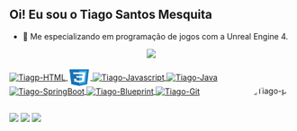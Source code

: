 ## Oi! Eu sou o Tiago Santos Mesquita


- 🌱 Me especializando em programação de jogos com a Unreal Engine 4.

<body>

<div align="center">
  <a href="https://github.com/TiagoSM">
  <img height="180em" src="https://github-readme-stats.vercel.app/api?username=TiagoSM&show_icons=true&theme=dracula&include_all_commits=true&count_private=true"/>
</div>
  
<div style="display: inline_block"><br>
  <img align="center" alt="Tiagp-HTML" height="30" width="40" src="https://cdn.jsdelivr.net/gh/devicons/devicon/icons/html5/html5-original.svg">
  <img align="center" alt="Tiago-CSS" height="30" width="40" src="https://raw.githubusercontent.com/devicons/devicon/master/icons/css3/css3-original.svg">
  <img align="center" alt="Tiago-Javascript" height="30" width="40" src="https://cdn.jsdelivr.net/gh/devicons/devicon/icons/javascript/javascript-original.svg">
  <img align="center" alt="Tiago-Java" height="30" width="40" src="https://cdn.jsdelivr.net/gh/devicons/devicon/icons/java/java-original-wordmark.svg">
  <img align="center" alt="Tiago-SpringBoot" height="30" width="40" src="https://cdn.jsdelivr.net/gh/devicons/devicon/icons/spring/spring-original-wordmark.svg">
  <img align="center" alt="Tiago-Blueprint" height="30" width="40" src="https://cdn.jsdelivr.net/gh/devicons/devicon/icons/unrealengine/unrealengine-original.svg">
  <img align="center" alt="Tiago-Git" height="30" width="40" src="https://cdn.jsdelivr.net/gh/devicons/devicon/icons/git/git-plain-wordmark.svg">
  <img align="right" alt="Tiago-pic" height="150" style="border-radius:50px;" src="https://media.discordapp.net/attachments/902297282509172797/959242829585076275/download20220304210714.png">
</div>
  
  
 ##
 
<div> 
 <a href="https://discord.gg/wagxzStdcR" target="_blank"><img src="https://img.shields.io/badge/Discord-7289DA?style=for-the-badge&logo=discord&logoColor=white" target="_blank"></a> 
  <a href = "mailto: tiagosantosmes@gmail.com"><img src="https://img.shields.io/badge/-Gmail-%23333?style=for-the-badge&logo=gmail&logoColor=white" target="_blank"></a>
  <a href="https://www.linkedin.com/in/tiago-santos-mesquita-9bb4a7222" target="_blank"><img src="https://img.shields.io/badge/-LinkedIn-%230077B5?style=for-the-badge&logo=linkedin&logoColor=white" target="_blank"></a>
  </div>
  
  </body>
  
